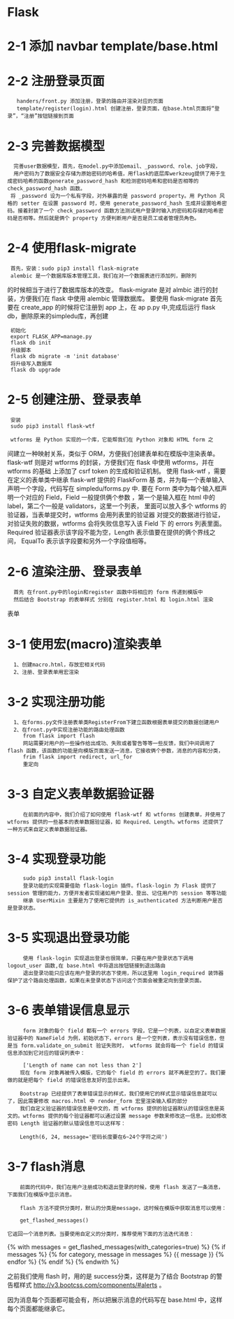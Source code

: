 # Flask
#
#
#
#
#
#
# 2-1  添加 navbar template/base.html
# 2-2  注册登录页面 
       handers/front.py 添加注册，登录的路由并渲染对应的页面
       template/register(login).html 创建注册，登录页面，在base.html页面将“登录”，“注册”按钮链接到页面
# 2-3  完善数据模型       
      完善user数据模型，首先，在model.py中添加email、_password、role、job字段，
      用户密码为了数据安全存储为原始密码的哈希值，用flask的底层库werkzeug提供了用于生成密码哈希的函数generate_password_hash 和检测密码哈希和密码是否相等的 check_password_hash 函数。
     将 _password 设为一个私有字段，对外暴露的是 password property。用 Python 风格的 setter 在设置 password 时，使用 generate_password_hash 生成并设置哈希密码。接着封装了一个 check_password 函数方法测试用户登录时输入的密码和存储的哈希密码是否相等。然后就是俩个 property 方便判断用户是否是员工或者管理员角色。
# 2-4 使用flask-migrate
     首先，安装：sudo pip3 install flask-migrate
     alembic 是一个数据库版本管理工具，我们在对一个数据表进行添加列，删除列
的时候相当于进行了数据库版本的改变。 flask-migrate 是对 almbic 进行的封
装，方便我们在 flask 中使用 alembic 管理数据库。
     要使用 flask-migrate 首先要在 create_app 的时候将它注册到 app 上，在 ap
p.py 中,完成后运行 flask db，删除原来的simpledu库，再创建

     初始化
     export FLASK_APP=manage.py
     flask db init
     升级脚本
     flask db migrate -m 'init database'
     将升级写入数据库
     flask db upgrade

# 2-5 创建注册、登录表单
     安装 
     sudo pip3 install flask-wtf
     
     wtforms 是 Python 实现的一个库，它能帮我们在 Python 对象和 HTML form 之
间建立一种映射关系，类似于 ORM，方便我们创建表单和在模版中渲染表单。flask-wtf 
则是对 wtforms 的封装，方便我们在 flask 中使用 wtforms，并在 wtforms 的基础
上添加了 csrf token 的生成和验证机制。
     使用 flask-wtf ，需要在定义的表单类中继承 flask-wtf 提供的 FlaskForm 基
类，并为每一个表单输入声明一个字段，代码写在 simpledu/forms.py 中.
     要在 Form 类中为每个输入框声明一个对应的 Field，Field 一般提供俩个参数
，第一个是输入框在 html 中的 label，第二个一般是 validators，这里一个列表，
里面可以放入多个 wtforms 的验证器，当表单提交时，wtforms 会用列表里的验证器
对提交的数据进行验证，对验证失败的数据，wtforms 会将失败信息写入该 Field 下
的 errors 列表里面。
Required 验证器表示该字段不能为空，Length 表示值要在提供的俩个界线之间，
EqualTo 表示该字段要和另外一个字段值相等。
# 2-6 渲染注册、登录表单
      首先 在front.py中的login和register 函数中将相应的 form 传递到模版中
      然后结合 Bootstrap 的表单样式 分别在 register.html 和 login.html 渲染
表单
# 3-1 使用宏(macro)渲染表单
      1、创建macro.html，存放宏相关代码
      2、注册、登录表单用宏渲染
# 3-2 实现注册功能
      1、在forms.py文件注册表单类RegisterFrom下建立函数根据表单提交的数据创建用户
      2、在front.py中实现注册功能的路由处理函数
         from flask import flash  
         网站需要对用户的一些操作给出成功、失败或者警告等等一些反馈，我们中间调用了 flash 函数，该函数的功能是向模版页面发送一消息，它接收俩个参数，消息的内容和分类，
         frim flask import redirect, url_for
         重定向

# 3-3 自定义表单数据验证器
         在前面的内容中，我们介绍了如何使用 flask-wtf 和 wtforms 创建表单，并使用了 wtforms 提供的一些基本的表单数据验证器，如 Required、Length。wtforms 还提供了一种方式来自定义表单数据验证器。
# 3-4 实现登录功能
         sudo pip3 install flask-login
         登录功能的实现需要借助 flask-login 插件。flask-login 为 Flask 提供了 session 管理的能力，方便开发者实现诸如用户登录、登出、记住用户的 session 等等功能
         继承 UserMixin 主要是为了使用它提供的 is_authenticated 方法判断用户是否是登录状态。
# 3-5 实现退出登录功能
         使用 flask-login 实现退出登录也很简单，只要在用户登录状态下调用 logout_user 函数,在 base.html 中将退出按钮链接到退出路由
         退出登录功能只应该在用户登录的状态下使用，所以这里用 login_required 装饰器保护了这个路由处理函数，如果在未登录状态下访问这个页面会被重定向到登录页面。
# 3-6 表单错误信息显示
         form 对象的每个 field 都有一个 errors 字段，它是一个列表，以自定义表单数据验证器中的 NameField 为例，初始状态下，errors 是一个空列表，表示没有错误信息，但是当 form.validate_on_submit 验证失败时， wtforms 就会将每一个 field 的错误信息添加到它对应的错误列表中：

         ['Length of name can not less than 2']
        现在 form 对象再被传入模版，它的每个 field 的 errors 就不再是空的了。我们要做的就是把每个 field 的错误信息友好的显示出来。

        Bootstrap 已经提供了表单错误显示的样式，我们使用它的样式显示错误信息就可以了，因此需要修改 macros.html 中 render_form 宏里渲染输入框的部分
        我们自定义验证器的错误信息是中文的，而 wtforms 提供的验证器默认的错误信息是英文的。wtforms 提供的每个验证器都可以通过设置 message 参数来修改这一信息。比如修改密码 Length 验证器的默认错误信息可以这样写：

        Length(6, 24, message='密码长度要在6~24个字符之间')
# 3-7 flash消息
        前面的代码中，我们在用户注册成功和退出登录的时候，使用 flash 发送了一条消息，下面我们在模版中显示消息。

        flash 方法不提供分类时，默认的分类是message，这时候在模版中获取消息可以使用：

        get_flashed_messages()
    
    它返回一个消息列表。当要使用自定义的分类时，推荐使用下面的方法迭代消息：
    
{% with messages = get_flashed_messages(with_categories=true) %}
      {% if messages %}
        {% for category, message in messages %}
            {{ message }}
              {% endfor %}
                {% endif %}
{% endwith %}

之前我们使用 flash 时，用的是 success分类，这样是为了结合 Bootstrap 的警告框样式 http://v3.bootcss.com/components/#alerts 。

因为消息每个页面都可能会有，所以把展示消息的代码写在 base.html 中，这样每个页面都能继承它。





























